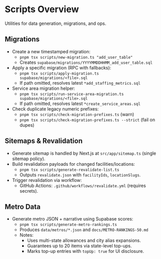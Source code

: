 # Scripts Overview

Utilities for data generation, migrations, and ops.

## Migrations
- Create a new timestamped migration:
  - `pnpm tsx scripts/new-migration.ts "add_user_table"`
  - Creates `supabase/migrations/YYYYMMDDHHMM_add_user_table.sql`
- Apply a specific migration (RPC with fallbacks):
  - `pnpm tsx scripts/apply-migration.ts supabase/migrations/<file>.sql`
  - If path omitted, resolves latest `*add_staffing_metrics.sql`
- Service area migration helper:
  - `pnpm tsx scripts/run-service-area-migration.ts supabase/migrations/<file>.sql`
  - If path omitted, resolves latest `*create_service_areas.sql`
- Check duplicate legacy numeric prefixes:
  - `pnpm tsx scripts/check-migration-prefixes.ts` (warn)
  - `pnpm tsx scripts/check-migration-prefixes.ts --strict` (fail on dupes)

## Sitemaps & Revalidation
- Generate sitemap is handled by Next.js at `src/app/sitemap.ts` (single sitemap policy).
- Build revalidation payloads for changed facilities/locations:
  - `pnpm tsx scripts/generate-revalidate-list.ts`
  - Outputs `revalidate.json` with `facilityIds`, `locationSlugs`.
- Trigger revalidation via workflow:
  - GitHub Actions: `.github/workflows/revalidate.yml` (requires secrets).

## Metro Data
- Generate metro JSON + narrative using Supabase scores:
  - `pnpm tsx scripts/generate-metro-rankings.ts`
  - Produces `data/metros/*.json` and `docs/METRO-RANKINGS-50.md`
  - Notes:
    - Uses multi-state allowances and city alias expansions.
    - Guarantees up to 20 items via state-level top-ups.
    - Marks top-up entries with `topUp: true` for UI disclosure.

